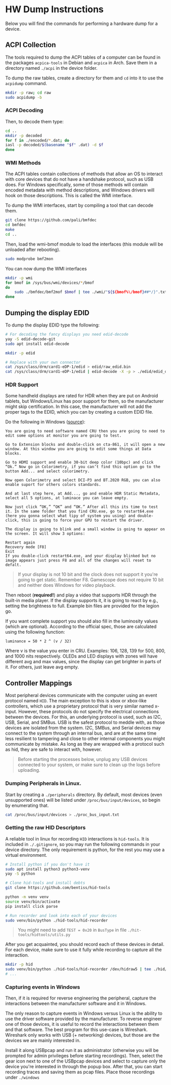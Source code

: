 # HW Dump Instructions
Below you will find the commands for performing a hardware dump for a device.

## ACPI Collection
The tools required to dump the ACPI tables of a computer can be found in the
packages `acpica-tools` in Debian and `acpica` in Arch.
Save them in a directory named `./acpi` in the device folder.

To dump the raw tables, create a directory for them and `cd` into it to use
the `acpidump` command.
```bash
mkdir -p raw; cd raw
sudo acpidump -b
```

### ACPI Decoding
Then, to decode them type:
```bash
cd ..
mkdir -p decoded
for f in ./encoded/*.dat; do
iasl -p decoded/$(basename "$f" .dat) -d $f
done
```

### WMI Methods
The ACPI tables contain collections of methods that allow an OS to interact with
core devices that do not have a handshake protocol, such as USB does.
For Windows specifically, some of those methods will contain encoded metadata
with method descriptions, and Windows drivers will hook on those descriptions.
This is called the WMI interface.

To dump the WMI interfaces, start by compiling a tool that can decode them.
```bash
git clone https://github.com/pali/bmfdec
cd bmfdec
make
cd ..
```

Then, load the wmi-bmof module to load the interfaces (this module will be unloaded
after rebooting).
```bash
sudo modprobe bmf2mon
```

You can now dump the WMI interfaces
```bash
mkdir -p wmi
for bmof in /sys/bus/wmi/devices/*/bmof
do
    sudo ./bmfdec/bmf2mof $bmof | tee ./wmi/"${${bmof%\/bmof}##*/}".txt
done
```

## Dumping the display EDID
To dump the display EDID type the following:
```bash
# For decoding the fancy displays you need edid-decode
yay -S edid-decode-git
sudo apt install edid-decode

mkdir -p edid

# Replace with your own connector
cat /sys/class/drm/card1-eDP-1/edid > edid/raw_edid.bin
cat /sys/class/drm/card1-eDP-1/edid | edid-decode -X -p > ./edid/edid_decoded.txt
```

### HDR Support
Some handheld displays are rated for HDR when they are put on Android tablets,
but Windows/Linux has poor support for them, so the manufacturer might skip
certification.
In this case, the manufacturer will not add the proper tags to the EDID, which
you can by creating a custom EDID file.

Do the following in Windows ([source](https://superuser.com/questions/1707661/how-can-i-turn-on-the-hdr-windows-setting-on-an-unsupported-display-by-force)):
```
You are going to need software named CRU then you are going to need to edit some options at monitor you are going to test.

Go to Extension blocks and double-click on cta-861, it will open a new window. At this window you are going to edit some things at Data blocks.

Go to HDMI support and enable 30-bit deep color (10bpc) and click “Ok.” Now go in Colorimetry, if you can’t find this option go to the button Add... and select colorimetry.

Now open Colorimetry and select DCI-P3 and BT.2020 RGB, you can also enable suport for others colors standards.

And at last step here, at Add..., go and enable HDR Static Metadata, select all 5 options, at luminace you can leave empty.

Now just click “OK,” “OK” and “OK.” After all this its time to test it. In the same folder that you find CRU.exe, go to restart64.exe (here you gonna select what tipy of system you using) and double-click, this is going to force your GPU to restart the driver.

The display is going to blink and a small window is going to appear on the screen. It will show 3 options:

Restart again
Recovery mode [F8]
Exit
If you double-click restart64.exe, and your display blinked but no image appears just press F8 and all of the changes will reset to defalt.
```

> If your display is not 10 bit and the clock does not support it you're going to get static. Remember F8. Gamescope does not require 10 bit and neither does Windows for video playback.

Then reboot (**required!**) and play a video that supports HDR through the built-in media player.
If the display supports it, it is going to react by e.g., setting the brightness to full.
Example bin files are provided for the legion go.

If you want complete support you should also fill in the luminosity values
(which are optional).
According to the official spec, those are calculated using the following function:

```
luminance = 50 * 2 ^ (v / 32)
```

Where v is the value you enter in CRU. Examples: 106, 128, 139 for 500, 800, and 1000 nits
respectively.
OLEDs and LED displays with zones will have different avg and max values, since 
the display can get brighter in parts of it. For others, just leave avg empty.

## Controller Mappings
Most peripheral devices communicate with the computer using an event protocol named `HID`.
The main exception to this is xbox or xbox-like controllers, which use a proprietary
protocol that is very similar named x-input.
However, these protocols do not specify the electrical connections between the
devices.
For this, an underlying protocol is used, such as I2C, USB, Serial, and SMBus.
USB is the safest protocol to meddle with, as those devices are isolated from the
system.
I2C, SMBus, and Serial devices may connect to the system through an internal bus,
and are at the same time less resilient to tampering and close to other internal
components you might communicate by mistake.
As long as they are wrapped with a protocol such as hid, they are safe to interact
with, however.

> Before starting the processes below, unplug any USB devices connected to your
> system, or make sure to clean up the logs before uploading.

### Dumping Peripherals in Linux.
Start by creating a `./peripherals` directory.
By default, most devices (even unsupported ones) will be listed under `/proc/bus/input/devices`,
so begin by enumerating that.

```bash
cat /proc/bus/input/devices > ./proc_bus_input.txt
```

### Getting the raw HID Descriptors
A reliable tool in linux for recording `HID` interactions is `hid-tools`.
It is included in `./.gitignore`, so you may run the following commands in your
device directory.
The only requirement is python, for the rest you may use a virtual environment.
```bash
# Install python if you don't have it
sudo apt install python3 python3-venv
yay -S python

# Clone hid-tools and install debts
git clone https://github.com/bentiss/hid-tools

python -m venv venv
source venv/bin/activate
pip install click parse

# Run recorder and look into each of your devices
sudo venv/bin/python ./hid-tools/hid-recorder
```

> You might need to add `TEST = 0x20` in `BusType` in file `./hit-tools/hidtools/utils.py`

After you get acquainted, you should record each of these devices in detail.
For each device, make sure to use it fully while recording to capture all the 
interaction.

```bash
mkdir -p hid
sudo venv/bin/python ./hid-tools/hid-recorder /dev/hidraw5 | tee ./hid/touchscreen
# ...
```

### Capturing events in Windows
Then, if it is required for reverse engineering the peripheral, capture the
interactions between the manufacturer software and it in Windows.

The only reason to capture events in Windows versus Linux is the ability to
use the driver software provided by the manufacturer.
To reverse engineer one of those devices, it is useful to record the interactions
between them and that software.
The best program for this use-case is Wireshark.
Wireshark only works with USB (+ networking) devices, but those are the devices
we are mainly interested in.

Install it along USBpcap and run it as administrator (otherwise you will be
prompted for admin privileges before starting recordings).
Then, select the gear icon next to one of the USBpcap devices and select to capture
only the device you're interested in through the popup box.
After that, you can start recording traces and saving them as pcap files.
Place those recordings under `./windows`